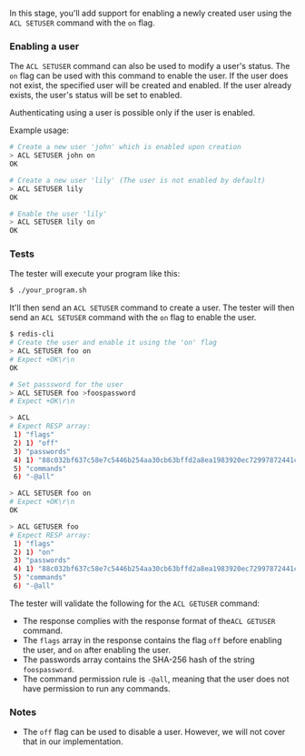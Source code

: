 In this stage, you'll add support for enabling a newly created user using the `ACL SETUSER` command with the `on` flag.

### Enabling a user

The `ACL SETUSER` command can also be used to modify a user's status. The `on` flag can be used with this command to enable the user. If the user does not exist, the specified user will be created and enabled. If the user already exists, the user's status will be set to enabled.

Authenticating using a user is possible only if the user is enabled.

Example usage:

```bash
# Create a new user 'john' which is enabled upon creation
> ACL SETUSER john on
OK

# Create a new user 'lily' (The user is not enabled by default)
> ACL SETUSER lily
OK

# Enable the user 'lily'
> ACL SETUSER lily on
OK
```

### Tests

The tester will execute your program like this:

```bash
$ ./your_program.sh
```

It'll then send an `ACL SETUSER` command to create a user. The tester will then send an `ACL SETUSER` command with the `on` flag to enable the user.

```bash
$ redis-cli
# Create the user and enable it using the 'on' flag
> ACL SETUSER foo on
# Expect +OK\r\n
OK

# Set passsword for the user
> ACL SETUSER foo >foospassword
# Expect +OK\r\n

> ACL 
# Expect RESP array:
 1) "flags"
 2) 1) "off"
 3) "passwords"
 4) 1) "88c032bf637c58e7c5446b254aa30cb63bffd2a8ea1983920ec72997872441c1"
 5) "commands"
 6) "-@all"

> ACL SETUSER foo on
# Expect +OK\r\n
OK

> ACL GETUSER foo
# Expect RESP array:
 1) "flags"
 2) 1) "on"
 3) "passwords"
 4) 1) "88c032bf637c58e7c5446b254aa30cb63bffd2a8ea1983920ec72997872441c1"
 5) "commands"
 6) "-@all"
```

The tester will validate the following for the `ACL GETUSER` command:

- The response complies with the response format of the`ACL GETUSER` command.
- The `flags` array in the response contains the flag `off` before enabling the user, and `on` after enabling the user.
- The passwords array contains the SHA-256 hash of the string `foospassword`.
- The command permission rule is `-@all`, meaning that the user does not have permission to run any commands.


### Notes

- The `off` flag can be used to disable a user. However, we will not cover that in our implementation.